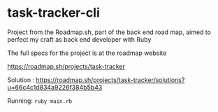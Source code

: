 # task-tracker-cli
Project from the Roadmap.sh, part of the back end road map, aimed to perfect my craft as back end developer with Ruby

The full specs for the project is at the roadmap website

https://roadmap.sh/projects/task-tracker

Solution : https://roadmap.sh/projects/task-tracker/solutions?u=66c4c1d834a9226f384b5b43

Running: `ruby main.rb`
